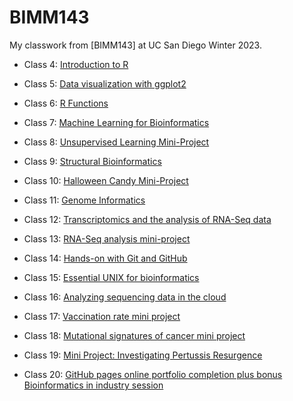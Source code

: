 # BIMM143

My classwork from [BIMM143] at UC San Diego Winter 2023. 

- Class 4: [Introduction to R](https://github.com/briwanna/bimm143_github/blob/main/Class04/class04.pdf)

- Class 5: [Data visualization with ggplot2](https://github.com/briwanna/bimm143_github/blob/main/class05/class05.qmd)

- Class 6: [R Functions](https://github.com/briwanna/bimm143_github/blob/main/class06/class06.qmd)

- Class 7: [Machine Learning for Bioinformatics](https://github.com/briwanna/bimm143_github/blob/main/class07/class07.qmd)

- Class 8: [Unsupervised Learning Mini-Project](https://github.com/briwanna/bimm143_github/blob/main/Class%2008/Class%208_Mini%20Project.qmd)

- Class 9: [Structural Bioinformatics](https://github.com/briwanna/bimm143_github/blob/main/Class9/Class09.qmd)

- Class 10: [Halloween Candy Mini-Project](https://github.com/briwanna/bimm143_github/blob/main/Class10/class10.qmd)

- Class 11: [Genome Informatics]()

- Class 12: [Transcriptomics and the analysis of RNA-Seq data]()

- Class 13: [RNA-Seq analysis mini-project]()

- Class 14: [Hands-on with Git and GitHub]()

- Class 15: [Essential UNIX for bioinformatics]()

- Class 16: [Analyzing sequencing data in the cloud]()

- Class 17: [Vaccination rate mini project]()

- Class 18: [Mutational signatures of cancer mini project]()

- Class 19: [Mini Project: Investigating Pertussis Resurgence]()

- Class 20: [GitHub pages online portfolio completion plus bonus Bioinformatics in industry session]()








